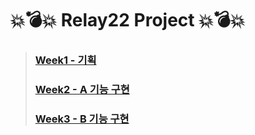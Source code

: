 # 💥💣💥 Relay22 Project 💥💣💥

> ### [Week1 - 기획](Week1)
>
> ### [Week2 - A 기능 구현](Week2)
>
> ### [Week3 - B 기능 구현](https://github.com/boostcamp-2020/relay_22/blob/master/Week3)
